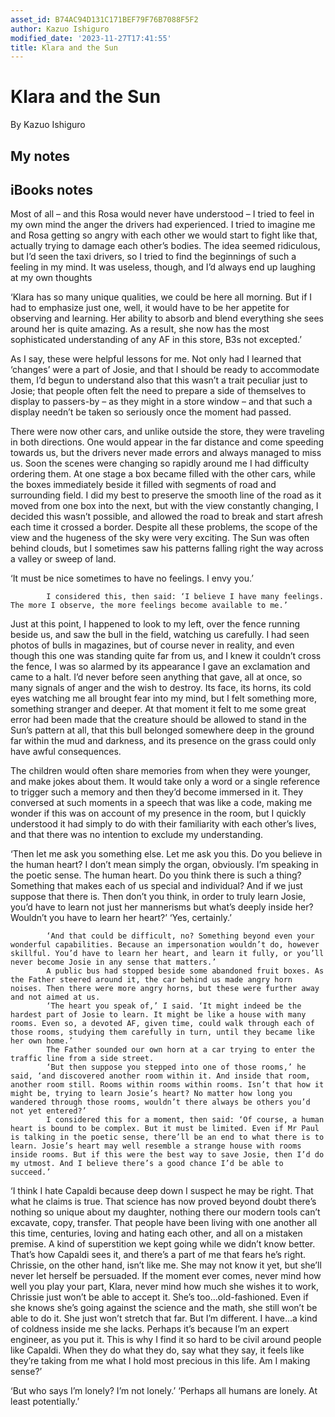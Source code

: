 ```yaml
---
asset_id: B74AC94D131C171BEF79F76B7088F5F2
author: Kazuo Ishiguro
modified_date: '2023-11-27T17:41:55'
title: Klara and the Sun
---
```


# Klara and the Sun

By Kazuo Ishiguro

## My notes <a name="my_notes_dont_delete"></a>



## iBooks notes <a name="ibooks_notes_dont_delete"></a>


Most of all – and this Rosa would never have understood – I tried to feel in my own mind the anger the drivers had experienced. I tried to imagine me and Rosa getting so angry with each other we would start to fight like that, actually trying to damage each other’s bodies. The idea seemed ridiculous, but I’d seen the taxi drivers, so I tried to find the beginnings of such a feeling in my mind. It was useless, though, and I’d always end up laughing at my own thoughts

‘Klara has so many unique qualities, we could be here all morning. But if I had to emphasize just one, well, it would have to be her appetite for observing and learning. Her ability to absorb and blend everything she sees around her is quite amazing. As a result, she now has the most sophisticated understanding of any AF in this store, B3s not excepted.’

As I say, these were helpful lessons for me. Not only had I learned that ‘changes’ were a part of Josie, and that I should be ready to accommodate them, I’d begun to understand also that this wasn’t a trait peculiar just to Josie; that people often felt the need to prepare a side of themselves to display to passers-by – as they might in a store window – and that such a display needn’t be taken so seriously once the moment had passed.

There were now other cars, and unlike outside the store, they were traveling in both directions. One would appear in the far distance and come speeding towards us, but the drivers never made errors and always managed to miss us. Soon the scenes were changing so rapidly around me I had difficulty ordering them. At one stage a box became filled with the other cars, while the boxes immediately beside it filled with segments of road and surrounding field. I did my best to preserve the smooth line of the road as it moved from one box into the next, but with the view constantly changing, I decided this wasn’t possible, and allowed the road to break and start afresh each time it crossed a border. Despite all these problems, the scope of the view and the hugeness of the sky were very exciting. The Sun was often behind clouds, but I sometimes saw his patterns falling right the way across a valley or sweep of land.

‘It must be nice sometimes to have no feelings. I envy you.’
			
			I considered this, then said: ‘I believe I have many feelings. The more I observe, the more feelings become available to me.’

Just at this point, I happened to look to my left, over the fence running beside us, and saw the bull in the field, watching us carefully. I had seen photos of bulls in magazines, but of course never in reality, and even though this one was standing quite far from us, and I knew it couldn’t cross the fence, I was so alarmed by its appearance I gave an exclamation and came to a halt. I’d never before seen anything that gave, all at once, so many signals of anger and the wish to destroy. Its face, its horns, its cold eyes watching me all brought fear into my mind, but I felt something more, something stranger and deeper. At that moment it felt to me some great error had been made that the creature should be allowed to stand in the Sun’s pattern at all, that this bull belonged somewhere deep in the ground far within the mud and darkness, and its presence on the grass could only have awful consequences.

The children would often share memories from when they were younger, and make jokes about them. It would take only a word or a single reference to trigger such a memory and then they’d become immersed in it. They conversed at such moments in a speech that was like a code, making me wonder if this was on account of my presence in the room, but I quickly understood it had simply to do with their familiarity with each other’s lives, and that there was no intention to exclude my understanding.

‘Then let me ask you something else. Let me ask you this. Do you believe in the human heart? I don’t mean simply the organ, obviously. I’m speaking in the poetic sense. The human heart. Do you think there is such a thing? Something that makes each of us special and individual? And if we just suppose that there is. Then don’t you think, in order to truly learn Josie, you’d have to learn not just her mannerisms but what’s deeply inside her? Wouldn’t you have to learn her heart?’
			‘Yes, certainly.’
			
			‘And that could be difficult, no? Something beyond even your wonderful capabilities. Because an impersonation wouldn’t do, however skillful. You’d have to learn her heart, and learn it fully, or you’ll never become Josie in any sense that matters.’
			A public bus had stopped beside some abandoned fruit boxes. As the Father steered around it, the car behind us made angry horn noises. Then there were more angry horns, but these were further away and not aimed at us.
			‘The heart you speak of,’ I said. ‘It might indeed be the hardest part of Josie to learn. It might be like a house with many rooms. Even so, a devoted AF, given time, could walk through each of those rooms, studying them carefully in turn, until they became like her own home.’
			The Father sounded our own horn at a car trying to enter the traffic line from a side street.
			‘But then suppose you stepped into one of those rooms,’ he said, ‘and discovered another room within it. And inside that room, another room still. Rooms within rooms within rooms. Isn’t that how it might be, trying to learn Josie’s heart? No matter how long you wandered through those rooms, wouldn’t there always be others you’d not yet entered?’
			I considered this for a moment, then said: ‘Of course, a human heart is bound to be complex. But it must be limited. Even if Mr Paul is talking in the poetic sense, there’ll be an end to what there is to learn. Josie’s heart may well resemble a strange house with rooms inside rooms. But if this were the best way to save Josie, then I’d do my utmost. And I believe there’s a good chance I’d be able to succeed.’

‘I think I hate Capaldi because deep down I suspect he may be right. That what he claims is true. That science has now proved beyond doubt there’s nothing so unique about my daughter, nothing there our modern tools can’t excavate, copy, transfer. That people have been living with one another all this time, centuries, loving and hating each other, and all on a mistaken premise. A kind of superstition we kept going while we didn’t know better. That’s how Capaldi sees it, and there’s a part of me that fears he’s right. Chrissie, on the other hand, isn’t like me. She may not know it yet, but she’ll never let herself be persuaded. If the moment ever comes, never mind how well you play your part, Klara, never mind how much she wishes it to work, Chrissie just won’t be able to accept it. She’s too…old-fashioned. Even if she knows she’s going against the science and the math, she still won’t be able to do it. She just won’t stretch that far. But I’m different. I have…a kind of coldness inside me she lacks. Perhaps it’s because I’m an expert engineer, as you put it. This is why I find it so hard to be civil around people like Capaldi. When they do what they do, say what they say, it feels like they’re taking from me what I hold most precious in this life. Am I making sense?’

‘But who says I’m lonely? I’m not lonely.’
			‘Perhaps all humans are lonely. At least potentially.’
